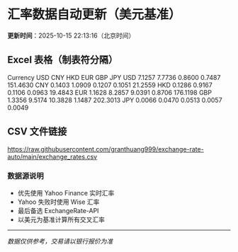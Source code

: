 # 汇率数据自动更新（美元基准）

**更新时间**：2025-10-15 22:13:16（北京时间）

## Excel 表格（制表符分隔）

Currency	USD	CNY	HKD	EUR	GBP	JPY
USD		7.1257	7.7736	0.8600	0.7487	151.4630
CNY	0.1403		1.0909	0.1207	0.1051	21.2559
HKD	0.1286	0.9167		0.1106	0.0963	19.4843
EUR	1.1628	8.2857	9.0391		0.8706	176.1198
GBP	1.3356	9.5174	10.3828	1.1487		202.3013
JPY	0.0066	0.0470	0.0513	0.0057	0.0049	

## CSV 文件链接

https://raw.githubusercontent.com/granthuang999/exchange-rate-auto/main/exchange_rates.csv

### 数据源说明
- 优先使用 Yahoo Finance 实时汇率
- Yahoo 失败时使用 Wise 汇率
- 最后备选 ExchangeRate-API
- 以美元为基准计算所有交叉汇率

---
*数据仅供参考，交易请以银行报价为准*
